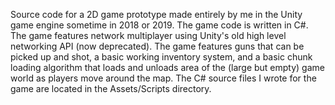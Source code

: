 Source code for a 2D game prototype made entirely by me in the Unity game engine sometime in 2018 or 2019. The game code is written in C#. The game features network multiplayer using Unity's old high level networking API (now deprecated). The game features guns that can be picked up and shot, a basic working inventory system, and a basic chunk loading algorithm that loads and unloads area of the (large but empty) game world as players move around the map. The C# source files I wrote for the game are located in the Assets/Scripts directory.
